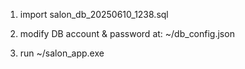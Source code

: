 1.  import salon_db_20250610_1238.sql

2.  modify DB account & password at: ~/db_config.json

3.  run ~/salon_app.exe